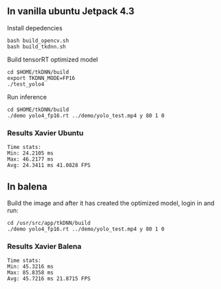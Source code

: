 ## In vanilla ubuntu Jetpack 4.3
Install depedencies
```
bash build_opencv.sh
bash build_tkdnn.sh
```

Build tensorRT optimized model
```
cd $HOME/tkDNN/build
export TKDNN_MODE=FP16
./test_yolo4
```

Run inference
```
cd $HOME/tkDNN/build
./demo yolo4_fp16.rt ../demo/yolo_test.mp4 y 80 1 0
```

### Results Xavier Ubuntu
```
Time stats:
Min: 24.2105 ms
Max: 46.2177 ms
Avg: 24.3411 ms 41.0828 FPS
```

## In balena
Build the image and after it has created the optimized model, login in and run:
```
cd /usr/src/app/tkDNN/build
./demo yolo4_fp16.rt ../demo/yolo_test.mp4 y 80 1 0
```
### Results Xavier Balena
```
Time stats:
Min: 45.3216 ms
Max: 85.8358 ms
Avg: 45.7216 ms 21.8715 FPS
```
